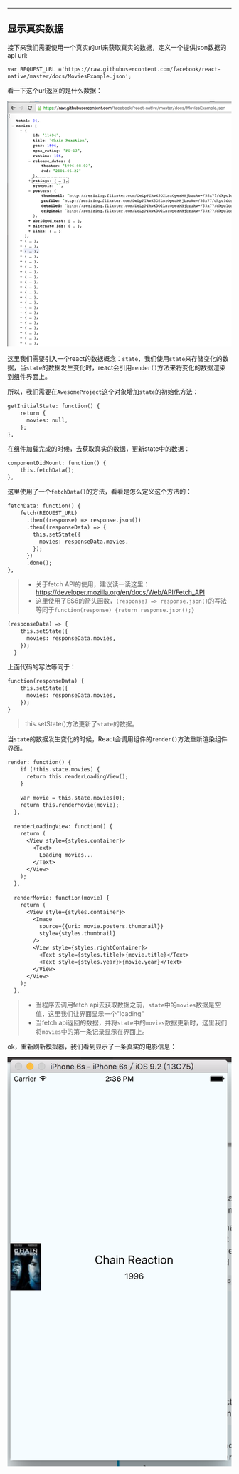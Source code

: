 ----------

## 显示真实数据 ##

接下来我们需要使用一个真实的url来获取真实的数据，定义一个提供json数据的api url:

    var REQUEST_URL ='https://raw.githubusercontent.com/facebook/react-native/master/docs/MoviesExample.json';

看一下这个url返回的是什么数据：

![此处输入图片的描述][1]

这里我们需要引入一个react的数据概念：`state`，我们使用`state`来存储变化的数据，当`state`的数据发生变化时，react会引用`render()`方法来将变化的数据渲染到组件界面上。

所以，我们需要在`AwesomeProject`这个对象增加`state`的初始化方法：

    getInitialState: function() {
        return {
          movies: null,
        };
    },

在组件加载完成的时候，去获取真实的数据，更新state中的数据：

    componentDidMount: function() {
        this.fetchData();
    },
    
这里使用了一个`fetchData()`的方法，看看是怎么定义这个方法的：

    fetchData: function() {
        fetch(REQUEST_URL)
          .then((response) => response.json())
          .then((responseData) => {
            this.setState({
              movies: responseData.movies,
            });
          })
          .done();
    },
    

> - 关于fetch API的使用，建议读一读这里：https://developer.mozilla.org/en/docs/Web/API/Fetch_API
> - 这里使用了ES6的箭头函数，`(response) => response.json()`的写法等同于`function(response) {return response.json();}`

    (responseData) => {
        this.setState({
          movies: responseData.movies,
        });
      }

上面代码的写法等同于：

    function(responseData) {
        this.setState({
          movies: responseData.movies,
        });
    }
    

> this.setState()方法更新了`state`的数据。

当`state`的数据发生变化的时候，React会调用组件的`render()`方法重新渲染组件界面。

    render: function() {
        if (!this.state.movies) {
          return this.renderLoadingView();
        }
    
        var movie = this.state.movies[0];
        return this.renderMovie(movie);
      },
    
      renderLoadingView: function() {
        return (
          <View style={styles.container}>
            <Text>
              Loading movies...
            </Text>
          </View>
        );
      },
    
      renderMovie: function(movie) {
        return (
          <View style={styles.container}>
            <Image
              source={{uri: movie.posters.thumbnail}}
              style={styles.thumbnail}
            />
            <View style={styles.rightContainer}>
              <Text style={styles.title}>{movie.title}</Text>
              <Text style={styles.year}>{movie.year}</Text>
            </View>
          </View>
        );
      },

> - 当程序去调用fetch api去获取数据之前，`state`中的`movies`数据是空值，这里我们让界面显示一个"loading"
> - 当fetch api返回的数据，并将`state`中的`movies`数据更新时，这里我们将`movies`中的第一条记录显示在界面上。

ok，重新刷新模拟器，我们看到显示了一条真实的电影信息：

![此处输入图片的描述][2]


  [1]: content/20151218/real_json_url.png
  [2]: content/20151218/simulator_real_movie.png